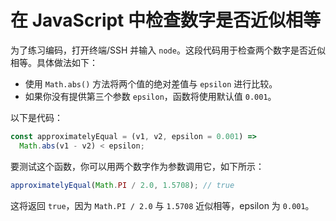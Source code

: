 # 在 JavaScript 中检查数字是否近似相等

为了练习编码，打开终端/SSH 并输入 `node`。这段代码用于检查两个数字是否近似相等。具体做法如下：

- 使用 `Math.abs()` 方法将两个值的绝对差值与 `epsilon` 进行比较。
- 如果你没有提供第三个参数 `epsilon`，函数将使用默认值 `0.001`。

以下是代码：

```js
const approximatelyEqual = (v1, v2, epsilon = 0.001) =>
  Math.abs(v1 - v2) < epsilon;
```

要测试这个函数，你可以用两个数字作为参数调用它，如下所示：

```js
approximatelyEqual(Math.PI / 2.0, 1.5708); // true
```

这将返回 `true`，因为 `Math.PI / 2.0` 与 `1.5708` 近似相等，epsilon 为 `0.001`。
